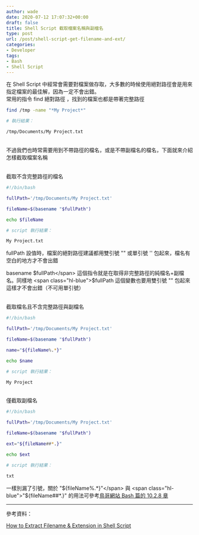 ```yaml
---
author: wade
date: 2020-07-12 17:07:32+00:00
draft: false
title: Shell Script 截取檔案名稱與副檔名
type: post
url: /post/shell-script-get-filename-and-ext/
categories:
- Developer
tags:
- Bash
- Shell Script
---
```


在 Shell Script 中經常會需要對檔案做存取，大多數的時候使用絕對路徑會是用來指定檔案的最佳解，因為一定不會出錯。  
常用的指令 <span class="hl-blue">find  絕對路徑</span> ，找到的檔案也都是帶著完整路徑

```bash
find /tmp -name "*My Project*"
```

```bash
# 執行結果：

/tmp/Documents/My Project.txt
```

\
不過我們也時常需要用到不帶路徑的檔名，或是不帶副檔名的檔名，下面就來介紹怎樣截取檔案名稱

\
截取不含完整路徑的檔名

```bash
#!/bin/bash

fullPath='/tmp/Documents/My Project.txt'

fileName=$(basename "$fullPath")

echo $fileName
```

```bash
# script 執行結果：

My Project.txt
```

fullPath 設值時，檔案的絕對路徑建議都用雙引號 "" 或單引號 '' 包起來，檔名有空白的地方才不會出錯

<span class="hl-blue">basename $fullPath</span> 這個指令就是在取得非完整路徑的純檔名+副檔名。同樣地 <span class="hl-blue">$fullPath</span> 這個變數也要用雙引號 "" 包起來這樣才不會出錯（不可用單引號）

\
截取檔名且不含完整路徑與副檔名

```bash
#!/bin/bash

fullPath='/tmp/Documents/My Project.txt'

fileName=$(basename "$fullPath")

name="${fileName%.*}"

echo $name
```

```bash
# script 執行結果：

My Project
```

\
僅截取副檔名

```bash
#!/bin/bash

fullPath='/tmp/Documents/My Project.txt'

fileName=$(basename "$fullPath")

ext="${fileName##*.}"

echo $ext
```

```bash
# script 執行結果：

txt
```

一樣別漏了引號，關於 <span class="hl-blue">"${fileName%.*}"</span> 與 <span class="hl-blue">"${fileName##*.}"</span> 的用法可參考[鳥哥網站 Bash 篇的 10.2.8 章](https://linux.vbird.org/linux_basic/centos7/0320bash.php#variable_other)

* * *

參考資料：

[How to Extract Filename & Extension in Shell Script](https://tecadmin.net/how-to-extract-filename-extension-in-shell-script/)
